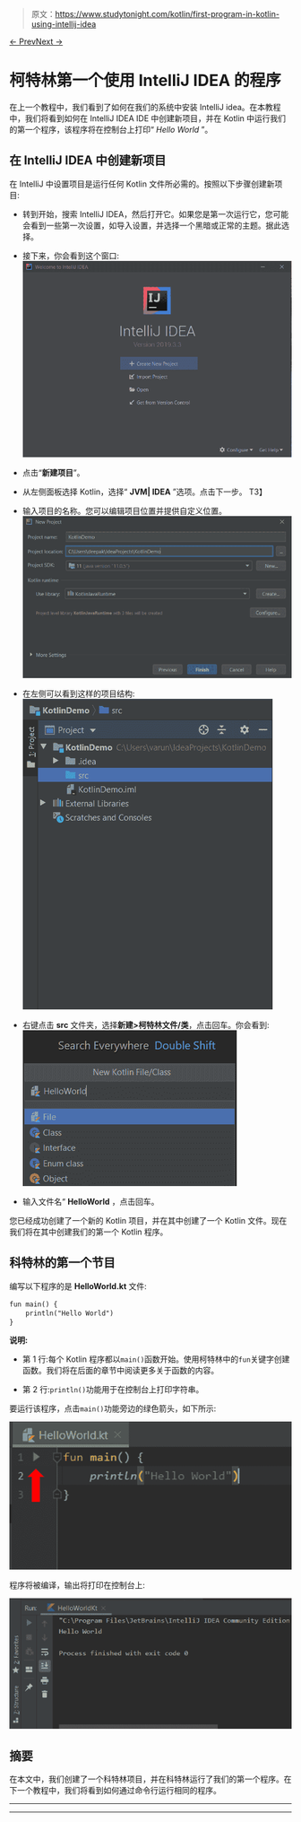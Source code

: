 > 原文：<https://www.studytonight.com/kotlin/first-program-in-kotlin-using-intellij-idea>

[← Prev](/kotlin/kotlin-environment-setup "Kotlin Environment Setup")[Next →](/kotlin/how-to-run-kotlin-program-using-compiler "Run Kotlin Program")

# 柯特林第一个使用 IntelliJ IDEA 的程序

在上一个教程中，我们看到了如何在我们的系统中安装 IntelliJ idea。在本教程中，我们将看到如何在 IntelliJ IDEA IDE 中创建新项目，并在 Kotlin 中运行我们的第一个程序，该程序将在控制台上打印“ *Hello World* ”。

## 在 IntelliJ IDEA 中创建新项目

在 IntelliJ 中设置项目是运行任何 Kotlin 文件所必需的。按照以下步骤创建新项目:

*   转到开始，搜索 IntelliJ IDEA，然后打开它。如果您是第一次运行它，您可能会看到一些第一次设置，如导入设置，并选择一个黑暗或正常的主题。据此选择。

*   接下来，你会看到这个窗口:
    ![First program in Kotlin](img/0bbbee5d2c6e422e67621448338c1d27.png)

*   点击“**新建项目**”。

*   从左侧面板选择 Kotlin，选择“ **JVM| IDEA** ”选项。点击下一步。
    T3】

*   输入项目的名称。您可以编辑项目位置并提供自定义位置。
    ![First program in Kotlin](img/76d65962c9e651a88dc7756713b5d665.png)

*   在左侧可以看到这样的项目结构:
    ![First program in Kotlin](img/1c98d3353e247e3ce61c8091f569f504.png)

*   右键点击 **src** 文件夹，选择**新建>柯特林文件/类**，点击回车。你会看到:
    ![First program in Kotlin](img/066085e7c038e375dd5bb940d1c84991.png)

*   输入文件名“ **HelloWorld** ，点击回车。

您已经成功创建了一个新的 Kotlin 项目，并在其中创建了一个 Kotlin 文件。现在我们将在其中创建我们的第一个 Kotlin 程序。

## 科特林的第一个节目

编写以下程序的是 **HelloWorld.kt** 文件:

```
fun main() {
    println("Hello World")
}
```

**说明:**

*   第 1 行:每个 Kotlin 程序都以`main()`函数开始。使用柯特林中的`fun`关键字创建函数。我们将在后面的章节中阅读更多关于函数的内容。

*   第 2 行:`println()`功能用于在控制台上打印字符串。

要运行该程序，点击`main()`功能旁边的绿色箭头，如下所示:

![First program in Kotlin](img/5e76732a45accaf3d1307d1620a70ded.png)

程序将被编译，输出将打印在控制台上:

![First program in Kotlin](img/5a50eeaea6e0f5383a5e6f6bc91c857b.png)

## 摘要

在本文中，我们创建了一个科特林项目，并在科特林运行了我们的第一个程序。在下一个教程中，我们将看到如何通过命令行运行相同的程序。

* * *

* * *